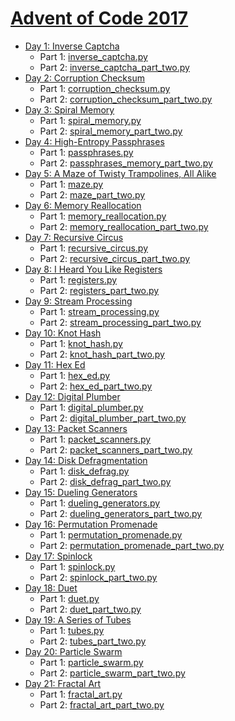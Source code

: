 # [Advent of Code 2017](http://adventofcode.com/2017)

- [Day 1: Inverse Captcha](http://adventofcode.com/2017/day/1)
    - Part 1: [inverse_captcha.py](01/inverse_captcha.py)
    - Part 2: [inverse_captcha_part_two.py](01/inverse_captcha_part_two.py)
- [Day 2: Corruption Checksum](http://adventofcode.com/2017/day/2)
    - Part 1: [corruption_checksum.py](02/corruption_checksum.py)
    - Part 2: [corruption_checksum_part_two.py](02/corruption_checksum_part_two.py)
- [Day 3: Spiral Memory](http://adventofcode.com/2017/day/3)
    - Part 1: [spiral_memory.py](03/spiral_memory.py)
    - Part 2: [spiral_memory_part_two.py](03/spiral_memory_part_two.py)
- [Day 4: High-Entropy Passphrases](http://adventofcode.com/2017/day/4)
    - Part 1: [passphrases.py](04/passphrases.py)
    - Part 2: [passphrases_memory_part_two.py](04/passphrases_part_two.py)
- [Day 5: A Maze of Twisty Trampolines, All Alike](http://adventofcode.com/2017/day/5)
    - Part 1: [maze.py](05/maze.py)
    - Part 2: [maze_part_two.py](05/maze_part_two.py)
- [Day 6: Memory Reallocation](http://adventofcode.com/2017/day/6)
    - Part 1: [memory_reallocation.py](06/memory_reallocation.py)
    - Part 2: [memory_reallocation_part_two.py](06/memory_reallocation_part_two.py)
- [Day 7: Recursive Circus](http://adventofcode.com/2017/day/7)
    - Part 1: [recursive_circus.py](07/recursive_circus.py)
    - Part 2: [recursive_circus_part_two.py](07/recursive_circus_part_two.py)
- [Day 8: I Heard You Like Registers](http://adventofcode.com/2017/day/8)
    - Part 1: [registers.py](08/registers.py)
    - Part 2: [registers_part_two.py](08/registers_part_two.py)
- [Day 9: Stream Processing](http://adventofcode.com/2017/day/9)
    - Part 1: [stream_processing.py](09/stream_processing.py)
    - Part 2: [stream_processing_part_two.py](09/stream_processing_part_two.py)
- [Day 10: Knot Hash](http://adventofcode.com/2017/day/10)
    - Part 1: [knot_hash.py](10/knot_hash.py)
    - Part 2: [knot_hash_part_two.py](10/knot_hash_part_two.py)
- [Day 11: Hex Ed](http://adventofcode.com/2017/day/11)
    - Part 1: [hex_ed.py](11/hex_ed.py)
    - Part 2: [hex_ed_part_two.py](11/hex_ed_part_two.py)
- [Day 12: Digital Plumber](http://adventofcode.com/2017/day/12)
    - Part 1: [digital_plumber.py](12/digital_plumber.py)
    - Part 2: [digital_plumber_part_two.py](12/digital_plumber_part_two.py)
- [Day 13: Packet Scanners](http://adventofcode.com/2017/day/13)
    - Part 1: [packet_scanners.py](13/packet_scanners.py)
    - Part 2: [packet_scanners_part_two.py](13/packet_scanners_part_two.py)
- [Day 14: Disk Defragmentation](http://adventofcode.com/2017/day/14)
    - Part 1: [disk_defrag.py](14/disk_defrag.py)
    - Part 2: [disk_defrag_part_two.py](14/disk_defrag_part_two.py)
- [Day 15: Dueling Generators](http://adventofcode.com/2017/day/15)
    - Part 1: [dueling_generators.py](15/dueling_generators.py)
    - Part 2: [dueling_generators_part_two.py](15/dueling_generators_part_two.py)
- [Day 16: Permutation Promenade](http://adventofcode.com/2017/day/16)
    - Part 1: [permutation_promenade.py](16/permutation_promenade.py)
    - Part 2: [permutation_promenade_part_two.py](16/permutation_promenade_part_two.py)
- [Day 17: Spinlock](http://adventofcode.com/2017/day/17)
    - Part 1: [spinlock.py](17/spinlock.py)
    - Part 2: [spinlock_part_two.py](17/spinlock_part_two.py)
- [Day 18: Duet](http://adventofcode.com/2017/day/18)
    - Part 1: [duet.py](18/duet.py)
    - Part 2: [duet_part_two.py](18/duet.py)
- [Day 19: A Series of Tubes](http://adventofcode.com/2017/day/19)
    - Part 1: [tubes.py](19/tubes.py)
    - Part 2: [tubes_part_two.py](19/tubes.py)
- [Day 20: Particle Swarm](http://adventofcode.com/2017/day/20)
    - Part 1: [particle_swarm.py](20/particle_swarm.py)
    - Part 2: [particle_swarm_part_two.py](20/particle_swarm_part_two.py)
- [Day 21: Fractal Art](http://adventofcode.com/2017/day/21)
    - Part 1: [fractal_art.py](21/fractal_art.py)
    - Part 2: [fractal_art_part_two.py](21/fractal_art_part_two.py)

